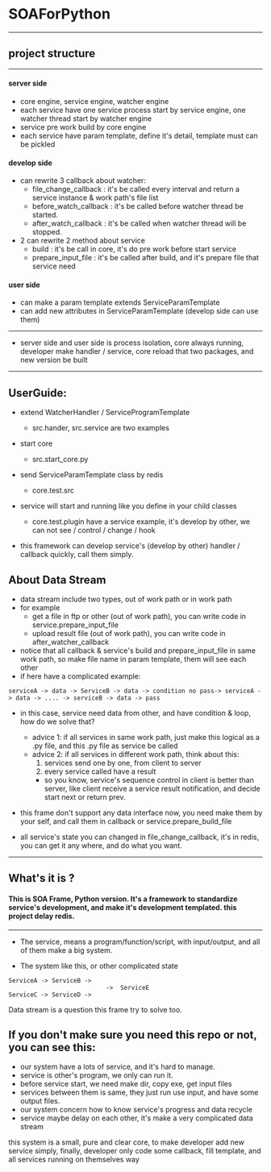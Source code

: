 # SOAForPython

---

## project structure
----
#### server side

+ core engine, service engine, watcher engine
+ each service have one service process start by service engine, one watcher thread start by watcher engine
+ service pre work build by core engine
+ each service have param template, define it's detail, template must can be pickled

#### develop side

+ can rewrite 3 callback about watcher:
  + file_change_callback : it's be called every interval and return a service instance & work path's file list
  + before_watch_callback : it's be called before watcher thread be started.
  + after_watch_callback : it's be called when watcher thread will be stopped. 
+ 2 can rewrite 2 method about service
  + build : it's be call in core, it's do pre work before start service
  + prepare_input_file : it's be called after build, and it's prepare file that service need

#### user side

+ can make a param template extends ServiceParamTemplate
+ can add new attributes in ServiceParamTemplate (develop side can use them)

----

+ server side and user side is process isolation, core always running, developer make handler / service, core reload that two packages, and new version be built  

---

## UserGuide:

+ extend WatcherHandler / ServiceProgramTemplate
  + src.hander, src.service are two examples
+ start core
  + src.start_core.py
+ send ServiceParamTemplate class by redis
  + core.test.src 
+ service will start and running like you define in your child classes
  + core.test.plugin have a service example, it's develop by other, we can not see / control / change / hook

+ this framework can develop service's (develop by other) handler / callback quickly, call them simply.

## About Data Stream

+ data stream include two types, out of work path or in work path
+ for example
    + get a file in ftp or other (out of work path), you can write code in service.prepare_input_file
    + upload result file (out of work path), you can write code in after_watcher_callback
+ notice that all callback & service's build and prepare_input_file in same work path, so make file name in param template, them will see each other
+ if here have a complicated example:
```buildoutcfg
serviceA -> data -> ServiceB -> data -> condition no pass-> serviceA -> data -> .... -> serviceB -> data -> pass
```
+ in this case, service need data from other, and have condition & loop, how do we solve that?
  + advice 1: if all services in same work path, just make this logical as a .py file, and this .py file as service be called
  + advice 2: if all services in different work path, think about this:
    1. services send one by one, from client to server
    2. every service called have a result
    + so you know, service's sequence control in client is better than server, like client receive a service result notification, and decide start next or return prev.

+ this frame don't support any data interface now, you need make them by your self, and call them in callback or service.prepare_build_file
+ all service's state you can changed in file_change_callback, it's in redis, you can get it any where, and do what you want.

---

## What's it is ?

#### This is SOA Frame, Python version. It's a framework to standardize service's development, and make it's development templated. this project delay redis.

---

+ The service, means a program/function/script, with input/output, and all of them make a big system.

+ The system like this, or other complicated state
```
ServiceA -> ServiceB ->
                           ->  ServiceE
ServiceC -> ServiceD ->
```

Data stream is a question this frame try to solve too.


## If you don't make sure you need this repo or not, you can see this:

+ our system have a lots of service, and it's hard to manage.
+ service is other's program, we only can run it.
+ before service start, we need make dir, copy exe, get input files
+ services between them is same, they just run use input, and have some output files.
+ our system concern how to know service's progress and data recycle
+ service maybe delay on each other, it's make a very complicated data stream

this system is a small, pure and clear core, to make developer add new service simply, 
finally, developer only code some callback, fill template, and all services running on themselves way


